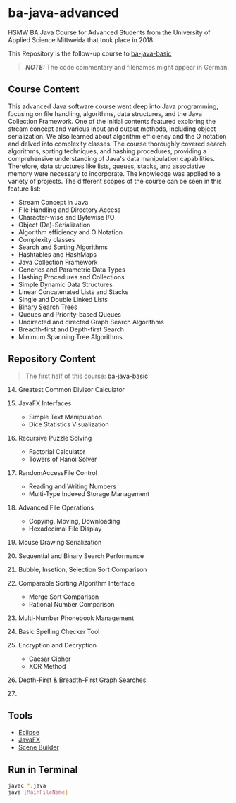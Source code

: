 # ba-java-advanced

HSMW BA Java Course for Advanced Students from the University of Applied Science Mittweida that took place in 2018.

This Repository is the follow-up course to [ba-java-basic](https://github.com/fhildeb/ba-java-basic)

> **_NOTE:_** The code commentary and filenames might appear in German.

## Course Content

This advanced Java software course went deep into Java programming, focusing on file handling, algorithms, data structures, and the Java Collection Framework. One of the initial contents featured exploring the stream concept and various input and output methods, including object serialization. We also learned about algorithm efficiency and the O notation and delved into complexity classes. The course thoroughly covered search algorithms, sorting techniques, and hashing procedures, providing a comprehensive understanding of Java's data manipulation capabilities. Therefore, data structures like lists, queues, stacks, and associative memory were necessary to incorporate. The knowledge was applied to a variety of projects. The different scopes of the course can be seen in this feature list:

- Stream Concept in Java
- File Handling and Directory Access
- Character-wise and Bytewise I/O
- Object (De)-Serialization
- Algorithm efficiency and O Notation
- Complexity classes
- Search and Sorting Algorithms
- Hashtables and HashMaps
- Java Collection Framework
- Generics and Parametric Data Types
- Hashing Procedures and Collections
- Simple Dynamic Data Structures
- Linear Concatenated Lists and Stacks
- Single and Double Linked Lists
- Binary Search Trees
- Queues and Priority-based Queues
- Undirected and directed Graph Search Algorithms
- Breadth-first and Depth-first Search
- Minimum Spanning Tree Algorithms

## Repository Content

> The first half of this course: [ba-java-basic](https://github.com/fhildeb/ba-java-basic)

14. Greatest Common Divisor Calculator
15. JavaFX Interfaces

    - Simple Text Manipulation
    - Dice Statistics Visualization

16. Recursive Puzzle Solving

    - Factorial Calculator
    - Towers of Hanoi Solver

17. RandomAccessFile Control

    - Reading and Writing Numbers
    - Multi-Type Indexed Storage Management

18. Advanced File Operations

    - Copying, Moving, Downloading
    - Hexadecimal File Display

19. Mouse Drawing Serialization
20. Sequential and Binary Search Performance
21. Bubble, Insetion, Selection Sort Comparison
22. Comparable Sorting Algorithm Interface

    - Merge Sort Comparison
    - Rational Number Comparison

23. Multi-Number Phonebook Management
24. Basic Spelling Checker Tool
25. Encryption and Decryption

    - Caesar Cipher
    - XOR Method

26. Depth-First & Breadth-First Graph Searches
27.

## Tools

- [Eclipse](https://www.eclipse.org)
- [JavaFX](https://openjfx.io/)
- [Scene Builder](https://gluonhq.com/products/scene-builder/)

## Run in Terminal

```bash
javac *.java
java [MainFileName]
```
